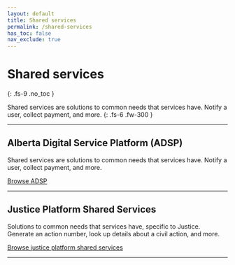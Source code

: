 ```yaml
---
layout: default
title: Shared services
permalink: /shared-services
has_toc: false
nav_exclude: true
---
```


# Shared services
{: .fs-9 .no_toc }

Shared services are solutions to common needs that services have. Notify a user, collect payment, and more.
{: .fs-6 .fw-300 }


---

## Alberta Digital Service Platform (ADSP)

Shared services are solutions to common needs that services have. Notify a user, collect payment, and more.

[Browse ADSP](https://twjeffery.github.io/DIO-test-2/shared_services/adsp/overview/)

---

## Justice Platform Shared Services

Solutions to common needs that services have, specific to Justice. Generate an action number, look up details about a civil action, and more.

[Browse justice platform shared services](https://twjeffery.github.io/DIO-test-2/shared_services/justice/overview/)

---
